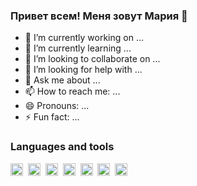 ### Привет всем! Меня зовут Мария 👋 

- 🔭 I’m currently working on ...
- 🌱 I’m currently learning ...
- 👯 I’m looking to collaborate on ...
- 🤔 I’m looking for help with ...
- 💬 Ask me about ...
- 📫 How to reach me: ...
- 😄 Pronouns: ...
- ⚡ Fun fact: ...

### Languages and tools
<img src="https://cdn.jsdelivr.net/gh/devicons/devicon/icons/javascript/javascript-original.svg" title="js" width="20" height="20"/>&nbsp;
<img src="https://cdn.jsdelivr.net/gh/devicons/devicon/icons/html5/html5-original.svg" title="html" width="20" height="20"/>&nbsp;
<img src="https://cdn.jsdelivr.net/gh/devicons/devicon/icons/css3/css3-original.svg" title="css" width="20" height="20"/>&nbsp;
<img src="https://cdn.jsdelivr.net/gh/devicons/devicon/icons/react/react-original.svg" title="react" width="20" height="20"/>&nbsp;
<img src="https://cdn.jsdelivr.net/gh/devicons/devicon/icons/git/git-plain.svg" title="git" width="20" height="20"/>&nbsp;
<img src="https://cdn.jsdelivr.net/gh/devicons/devicon/icons/npm/npm-original-wordmark.svg" title="npm" width="20" height="20"/>&nbsp;
<img src="https://cdn.jsdelivr.net/gh/devicons/devicon/icons/nodejs/nodejs-original.svg" title="node" width="20" height="20"/>&nbsp;
